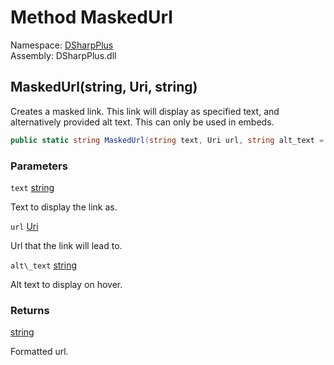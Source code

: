 # Method MaskedUrl

Namespace: [DSharpPlus](DSharpPlus.md)  
Assembly: DSharpPlus.dll

## <a id="DSharpPlus_Formatter_MaskedUrl_System_String_System_Uri_System_String_"></a>MaskedUrl\(string, Uri, string\)

Creates a masked link. This link will display as specified text, and alternatively provided alt text. This can only be used in embeds.

```csharp
public static string MaskedUrl(string text, Uri url, string alt_text = "")
```

### Parameters

`text` [string](https://learn.microsoft.com/dotnet/api/system.string)

Text to display the link as.

`url` [Uri](https://learn.microsoft.com/dotnet/api/system.uri)

Url that the link will lead to.

`alt\_text` [string](https://learn.microsoft.com/dotnet/api/system.string)

Alt text to display on hover.

### Returns

[string](https://learn.microsoft.com/dotnet/api/system.string)

Formatted url.

